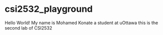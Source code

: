 # csi2532_playground
Hello World!
My name is Mohamed Konate a student at uOttawa this is the second lab of CSI2532
